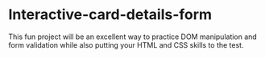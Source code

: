 # Interactive-card-details-form
This fun project will be an excellent way to practice DOM manipulation and form validation while also putting your HTML and CSS skills to the test.
